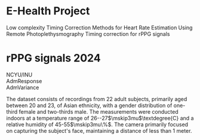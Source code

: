 # E-Health Project
Low complexity Timing Correction Methods for Heart Rate Estimation Using Remote Photoplethysmography
Timing correction for rPPG signals

# rPPG signals 2024
NCYU/INU <br />
AdmResponse <br />
AdmVariance <br />

The dataset consists of recordings from 22 adult subjects, primarily aged between 20 and 23, of Asian ethnicity, with a gender distribution of one-third female and two-thirds male. The measurements were conducted indoors at a temperature range of 26--27$\mskip3mu$\textdegree{C} and a relative humidity of 45-55$\mskip3mu\%$. The camera primarily focused on capturing the subject's face, maintaining a distance of less than 1 meter.
